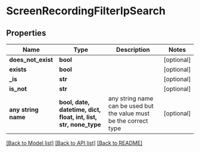 # ScreenRecordingFilterIpSearch


## Properties
Name | Type | Description | Notes
------------ | ------------- | ------------- | -------------
**does_not_exist** | **bool** |  | [optional] 
**exists** | **bool** |  | [optional] 
**_is** | **str** |  | [optional] 
**is_not** | **str** |  | [optional] 
**any string name** | **bool, date, datetime, dict, float, int, list, str, none_type** | any string name can be used but the value must be the correct type | [optional]

[[Back to Model list]](../README.md#documentation-for-models) [[Back to API list]](../README.md#documentation-for-api-endpoints) [[Back to README]](../README.md)



